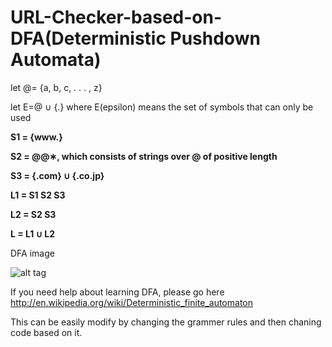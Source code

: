 # URL-Checker-based-on-DFA(Deterministic Pushdown Automata)

let @= {a, b, c, . . . , z}

let E=@ ∪ {.} where E(epsilon) means the set of symbols that can only be used

<b>
S1 = {www.}
</b><b>


S2 = @@∗, which consists of strings over @ of positive length
</b><b>


S3 = {.com} ∪ {.co.jp}
</b><b>

L1 = S1 S2 S3
</b><b>

L2 = S2 S3
</b><b>

L = L1 ∪ L2
</b>

DFA image 

![alt tag](https://github.com/virajbhalala/URL-Checker-based-on-DFA/blob/master/DFA.png)


If you need  help about learning DFA, please go here http://en.wikipedia.org/wiki/Deterministic_finite_automaton

This can be easily modify by changing the grammer rules and then chaning code based on it.


